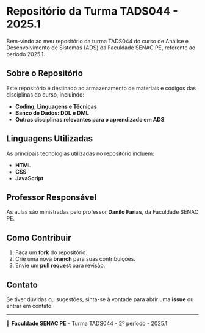 # Repositório da Turma TADS044 - 2025.1

Bem-vindo ao meu repositório da turma TADS044 do curso de Análise e Desenvolvimento de Sistemas (ADS) da Faculdade SENAC PE, referente ao período 2025.1.

## Sobre o Repositório
Este repositório é destinado ao armazenamento de materiais e códigos das disciplinas do curso, incluindo:
- **Coding, Linguagens e Técnicas**
- **Banco de Dados: DDL e DML**
- **Outras disciplinas relevantes para o aprendizado em ADS**

## Linguagens Utilizadas
As principais tecnologias utilizadas no repositório incluem:
- **HTML**
- **CSS**
- **JavaScript**

## Professor Responsável
As aulas são ministradas pelo professor **Danilo Farias**, da Faculdade SENAC PE.

## Como Contribuir
1. Faça um **fork** do repositório.
2. Crie uma nova **branch** para suas contribuições.
3. Envie um **pull request** para revisão.

## Contato
Se tiver dúvidas ou sugestões, sinta-se à vontade para abrir uma **issue** ou entrar em contato.

---
📌 **Faculdade SENAC PE** - Turma TADS044 - 2º período - 2025.1
